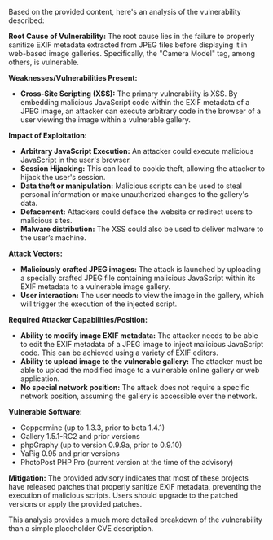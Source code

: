 Based on the provided content, here's an analysis of the vulnerability described:

**Root Cause of Vulnerability:**
The root cause lies in the failure to properly sanitize EXIF metadata extracted from JPEG files before displaying it in web-based image galleries. Specifically, the "Camera Model" tag, among others, is vulnerable.

**Weaknesses/Vulnerabilities Present:**
- **Cross-Site Scripting (XSS):** The primary vulnerability is XSS. By embedding malicious JavaScript code within the EXIF metadata of a JPEG image, an attacker can execute arbitrary code in the browser of a user viewing the image within a vulnerable gallery.

**Impact of Exploitation:**
- **Arbitrary JavaScript Execution:** An attacker could execute malicious JavaScript in the user's browser.
- **Session Hijacking:** This can lead to cookie theft, allowing the attacker to hijack the user's session.
- **Data theft or manipulation:** Malicious scripts can be used to steal personal information or make unauthorized changes to the gallery's data.
- **Defacement:** Attackers could deface the website or redirect users to malicious sites.
- **Malware distribution:**  The XSS could also be used to deliver malware to the user’s machine.

**Attack Vectors:**
- **Maliciously crafted JPEG images:**  The attack is launched by uploading a specially crafted JPEG file containing malicious JavaScript within its EXIF metadata to a vulnerable image gallery.
- **User interaction:** The user needs to view the image in the gallery, which will trigger the execution of the injected script.

**Required Attacker Capabilities/Position:**
- **Ability to modify image EXIF metadata:** The attacker needs to be able to edit the EXIF metadata of a JPEG image to inject malicious JavaScript code. This can be achieved using a variety of EXIF editors.
- **Ability to upload image to the vulnerable gallery:**  The attacker must be able to upload the modified image to a vulnerable online gallery or web application.
- **No special network position:** The attack does not require a specific network position, assuming the gallery is accessible over the network.

**Vulnerable Software:**
- Coppermine (up to 1.3.3, prior to beta 1.4.1)
- Gallery 1.5.1-RC2 and prior versions
- phpGraphy (up to version 0.9.9a, prior to 0.9.10)
- YaPig 0.95 and prior versions
- PhotoPost PHP Pro (current version at the time of the advisory)

**Mitigation:**
The provided advisory indicates that most of these projects have released patches that properly sanitize EXIF metadata, preventing the execution of malicious scripts. Users should upgrade to the patched versions or apply the provided patches.

This analysis provides a much more detailed breakdown of the vulnerability than a simple placeholder CVE description.